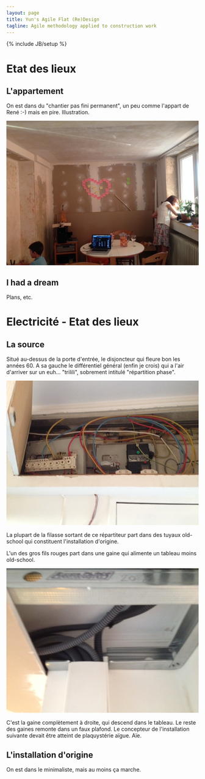 ```yaml
---
layout: page
title: Yun's Agile Flat (Re)Design
tagline: Agile methodology applied to construction work
---
```

{% include JB/setup %}

# Etat des lieux

## L'appartement

On est dans du "chantier pas fini permanent", un peu comme l'appart de René :-) mais en pire. Illustration.

![Le lieu du crime](appart.jpg)

## I had a dream

Plans, etc.

# Electricité - Etat des lieux

## La source

Situé au-dessus de la porte d'entrée, le disjoncteur qui fleure bon les années 60. A sa gauche le différentiel général (enfin je crois) qui a l'air d'arriver sur un euh... "trilili", sobrement intitulé "répartition phase".

![Top départ](depart.jpg)

La plupart de la filasse sortant de ce répartiteur part dans des tuyaux old-school qui constituent l'installation d'origine.

L'un des gros fils rouges part dans une gaine qui alimente un tableau moins old-school.

![Descente](secondaire.jpg)

C'est la gaine complètement à droite, qui descend dans le tableau. Le reste des gaines remonte dans un faux plafond. Le concepteur de l'installation suivante devait être atteint de plaquystérie aïgue. Aïe.

## L'installation d'origine

On est dans le minimaliste, mais au moins ça marche.
